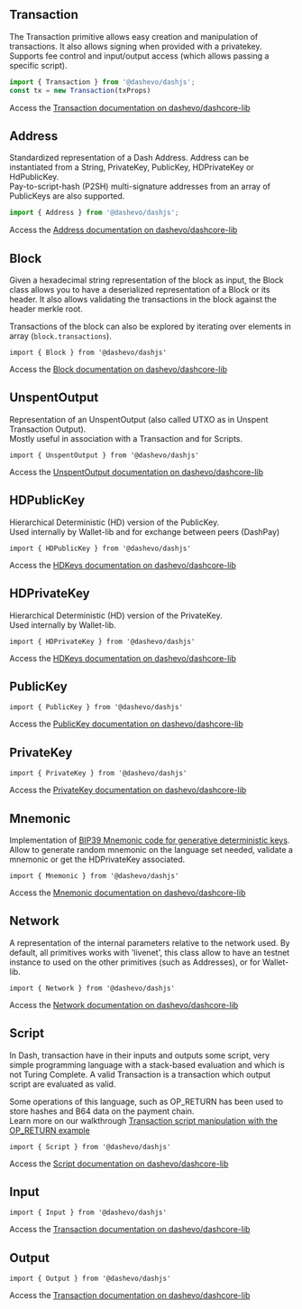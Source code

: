## Transaction 

The Transaction primitive allows easy creation and manipulation of transactions. It also allows signing when provided with a privatekey.  
Supports fee control and input/output access (which allows passing a specific script).
```js
import { Transaction } from '@dashevo/dashjs';
const tx = new Transaction(txProps)
```

Access the [Transaction documentation on dashevo/dashcore-lib](https://github.com/dashevo/dashcore-lib/blob/master/docs/transaction.md)

## Address

Standardized representation of a Dash Address. Address can be instantiated from a String, PrivateKey, PublicKey, HDPrivateKey or HdPublicKey.  
Pay-to-script-hash (P2SH) multi-signature addresses from an array of PublicKeys are also supported.  

```js
import { Address } from '@dashevo/dashjs';
```

Access the [Address documentation on dashevo/dashcore-lib](https://github.com/dashevo/dashcore-lib/blob/master/docs/address.md)

## Block

Given a hexadecimal string representation of the block as input, the Block class allows you to have a deserialized representation of a Block or its header. It also allows validating the transactions in the block against the header merkle root.

Transactions of the block can also be explored by iterating over elements in array (`block.transactions`).  

`import { Block } from '@dashevo/dashjs'`

Access the [Block documentation on dashevo/dashcore-lib](https://github.com/dashevo/dashcore-lib/blob/master/docs/block.md)

## UnspentOutput

Representation of an UnspentOutput (also called UTXO as in Unspent Transaction Output).  
Mostly useful in association with a Transaction and for Scripts. 

`import { UnspentOutput } from '@dashevo/dashjs'`

Access the [UnspentOutput documentation on dashevo/dashcore-lib](https://github.com/dashevo/dashcore-lib/blob/master/docs/unspentoutput.md)

## HDPublicKey

Hierarchical Deterministic (HD) version of the PublicKey.  
Used internally by Wallet-lib and for exchange between peers (DashPay)

`import { HDPublicKey } from '@dashevo/dashjs'`

Access the [HDKeys documentation on dashevo/dashcore-lib](https://github.com/dashevo/dashcore-lib/blob/master/docs/hierarchical.md)

## HDPrivateKey

Hierarchical Deterministic (HD) version of the PrivateKey.  
Used internally by Wallet-lib.

`import { HDPrivateKey } from '@dashevo/dashjs'`

Access the [HDKeys documentation on dashevo/dashcore-lib](https://github.com/dashevo/dashcore-lib/blob/master/docs/hierarchical.md)

## PublicKey

`import { PublicKey } from '@dashevo/dashjs'`

Access the [PublicKey documentation on dashevo/dashcore-lib](https://github.com/dashevo/dashcore-lib/blob/master/docs/publickey.md)

## PrivateKey

`import { PrivateKey } from '@dashevo/dashjs'`

Access the [PrivateKey documentation on dashevo/dashcore-lib](https://github.com/dashevo/dashcore-lib/blob/master/docs/privatekey.md)

## Mnemonic

Implementation of [BIP39 Mnemonic code for generative deterministic keys](https://github.com/bitcoin/bips/blob/master/bip-0039.mediawiki).  
Allow to generate random mnemonic on the language set needed, validate a mnemonic or get the HDPrivateKey associated.  

`import { Mnemonic } from '@dashevo/dashjs'`

Access the [Mnemonic documentation on dashevo/dashcore-lib](https://github.com/dashevo/dashcore-lib/blob/master/docs/mnemonic.md)

## Network

A representation of the internal parameters relative to the network used. By default, all primitives works with 'livenet', this class allow to have an testnet instance to used on the other primitives (such as Addresses), or for Wallet-lib.

`import { Network } from '@dashevo/dashjs'`


Access the [Network documentation on dashevo/dashcore-lib](https://github.com/dashevo/dashcore-lib/blob/master/docs/networks.md)

## Script

In Dash, transaction have in their inputs and outputs some script, very simple programming language with a stack-based evaluation and which is not Turing Complete.
A valid Transaction is a transaction which output script are evaluated as valid.  

Some operations of this language, such as OP_RETURN has been used to store hashes and B64 data on the payment chain.  
Learn more on our walkthrough [Transaction script manipulation with the OP_RETURN example](/docs/walkthroughs/op_return/or_return.md)

`import { Script } from '@dashevo/dashjs'`

Access the [Script documentation on dashevo/dashcore-lib](https://github.com/dashevo/dashcore-lib/blob/master/docs/script.md)


## Input

`import { Input } from '@dashevo/dashjs'`

Access the [Transaction documentation on dashevo/dashcore-lib](https://github.com/dashevo/dashcore-lib/blob/master/docs/transaction.md)


## Output

`import { Output } from '@dashevo/dashjs'`

Access the [Transaction documentation on dashevo/dashcore-lib](https://github.com/dashevo/dashcore-lib/blob/master/docs/transaction.md)

